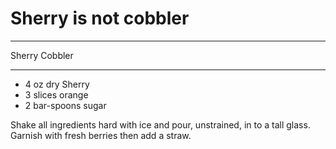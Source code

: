 Sherry is not cobbler
=====================

--------------
Sherry Cobbler
______________
 - 4 oz dry Sherry
 - 3 slices orange
 - 2 bar-spoons sugar

Shake all ingredients hard with ice and pour, unstrained, in to a tall glass. Garnish with fresh berries then add a straw.
